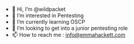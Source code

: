 - 👋 Hi, I’m @wildpacket
- 👀 I’m interested in Pentesting
- 🌱 I’m currently learning OSCP
- 💞️ I’m looking to get into a junior pentesting role
- 📫 How to reach me : info@emmahackett.com

<!---
wildpacket/wildpacket is a ✨ special ✨ repository because its `README.md` (this file) appears on your GitHub profile.
You can click the Preview link to take a look at your changes.
--->
